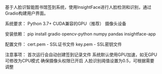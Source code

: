 基于人脸识智能图书馆签到系统，使用InsightFace进行人脸检测和识别，通过Gradio构建用户界面。

系统要求：
Python 3.7+
CUDA兼容的GPU（推荐）
摄像头设备

安装依赖：
pip install gradio opencv-python numpy pandas insightface-app

配置文件：
cert.pem - SSL证书文件
key.pem - SSL密钥文件

注意事项：
首次运行会自动创建签到记录文件
系统默认使用GPU加速，如无GPU可修改为CPU模式
确保摄像头权限已开启
人脸识别阈值设置为0.5，可根据需要调整
